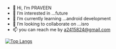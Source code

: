 - 👋 Hi, I’m PRAVEEN 
- 👀 I’m interested in ...future 
- 🌱 I’m currently learning ...android development
- 💞️ I’m looking to collaborate on ...isro
- 📫 you can reach me by a2415824@gmail.com



[![Top Langs](https://github-readme-stats.vercel.app/api/top-langs/?username=a2415824)](https://github.com/a2415824/github-readme-stats)


<!---
a2415824/a2415824 is a ✨ special ✨ repository because its `README.md` (this file) appears on your GitHub profile.
You can click the Preview link to take a look at your changes.
--->
